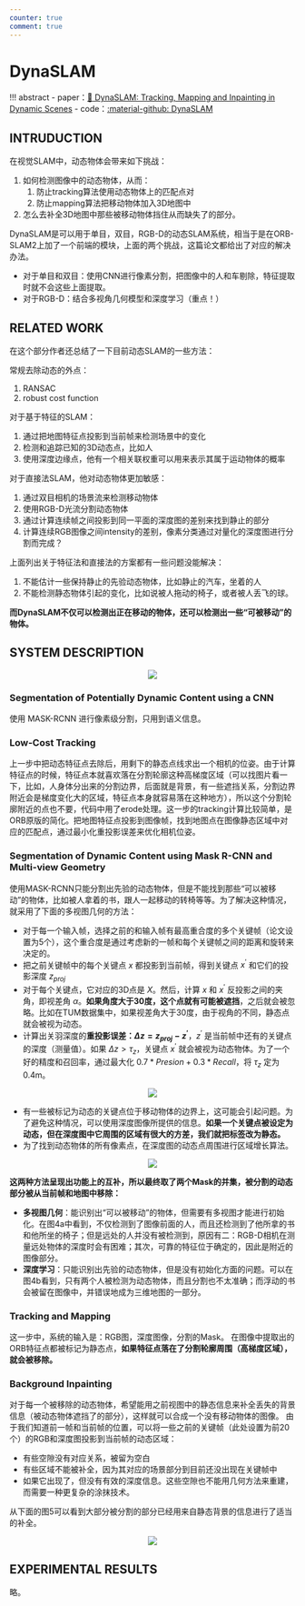 ```yaml
---
counter: true
comment: true
---
```


# DynaSLAM

!!! abstract
    - paper：[:book: DynaSLAM: Tracking, Mapping and Inpainting in Dynamic Scenes](https://arxiv.org/abs/1806.05620)
    - code：[:material-github: DynaSLAM](https://github.com/BertaBescos/DynaSLAM)


## INTRUDUCTION

在视觉SLAM中，动态物体会带来如下挑战：

1. 如何检测图像中的动态物体，从而：
    1. 防止tracking算法使用动态物体上的匹配点对
    2. 防止mapping算法把移动物体加入3D地图中
2. 怎么去补全3D地图中那些被移动物体挡住从而缺失了的部分。

DynaSLAM是可以用于单目，双目，RGB-D的动态SLAM系统，相当于是在ORB-SLAM2上加了一个前端的模块，上面的两个挑战，这篇论文都给出了对应的解决办法。

- 对于单目和双目：使用CNN进行像素分割，把图像中的人和车剔除，特征提取时就不会这些上面提取。
- 对于RGB-D：结合多视角几何模型和深度学习（重点！）

## RELATED WORK

在这个部分作者还总结了一下目前动态SLAM的一些方法：

常规去除动态的外点：

1. RANSAC
2. robust cost function

对于基于特征的SLAM：

1. 通过把地图特征点投影到当前帧来检测场景中的变化
2. 检测和追踪已知的3D动态点，比如人
3. 使用深度边缘点，他有一个相关联权重可以用来表示其属于运动物体的概率

对于直接法SLAM，他对动态物体更加敏感：

1. 通过双目相机的场景流来检测移动物体
2. 使用RGB-D光流分割动态物体
3. 通过计算连续帧之间投影到同一平面的深度图的差别来找到静止的部分
4. 计算连续RGB图像之间intensity的差别，像素分类通过对量化的深度图进行分割而完成？

上面列出关于特征法和直接法的方案都有一些问题没能解决：

1. 不能估计一些保持静止的先验动态物体，比如静止的汽车，坐着的人
2. 不能检测静态物体引起的变化，比如说被人拖动的椅子，或者被人丢飞的球。

**而DynaSLAM不仅可以检测出正在移动的物体，还可以检测出一些“可被移动”的物体。**

## SYSTEM DESCRIPTION

<center><img src="https://note.jujimeizuo.cn/assets/images/cv/slam/DynaSLAM-1.png"></center>

### Segmentation of Potentially Dynamic Content using a CNN

使用 MASK-RCNN 进行像素级分割，只用到语义信息。

### Low-Cost Tracking

上一步中把动态特征点去除后，用剩下的静态点线求出一个相机的位姿。由于计算特征点的时候，特征点本就喜欢落在分割轮廓这种高梯度区域（可以找图片看一下，比如，人身体分出来的分割边界，后面就是背景，有一些遮挡关系，分割边界附近会是梯度变化大的区域，特征点本身就容易落在这种地方），所以这个分割轮廓附近的点也不要，代码中用了erode处理。这一步的tracking计算比较简单，是ORB原版的简化。把地图特征点投影到图像帧，找到地图点在图像静态区域中对应的匹配点，通过最小化重投影误差来优化相机位姿。

### Segmentation of Dynamic Content using Mask R-CNN and Multi-view Geometry

使用MASK-RCNN只能分割出先验的动态物体，但是不能找到那些“可以被移动”的物体，比如被人拿着的书，跟人一起移动的转椅等等。为了解决这种情况，就采用了下面的多视图几何的方法：

- 对于每一个输入帧，选择之前的和输入帧有最高重合度的多个关键帧（论文设置为5个），这个重合度是通过考虑新的一帧和每个关键帧之间的距离和旋转来决定的。
- 把之前关键帧中的每个关键点 $x$ 都投影到当前帧，得到关键点 $x^\prime$ 和它们的投影深度 $z_{proj}$
- 对于每个关键点，它对应的3D点是 $X$。然后，计算 $x$ 和 $x^\prime$ 反投影之间的夹角，即视差角 $\alpha$。**如果角度大于30度，这个点就有可能被遮挡**，之后就会被忽略。比如在TUM数据集中，如果视差角大于30度，由于视角的不同，静态点就会被视为动态。
- 计算出关羽深度的**重投影误差：$\Delta z = z_{proj} - z^\prime$**，$z^\prime$ 是当前帧中还有的关键点的深度（测量值）。如果 $\Delta z > \tau_z$，关键点 $x^\prime$ 就会被视为动态物体。为了一个好的精度和召回率，通过最大化 $0.7 * Presion + 0.3 * Recall$，将 $\tau_z$ 定为 0.4m。

<center><img src="https://note.jujimeizuo.cn/assets/images/cv/slam/DynaSLAM-3.png"></center>

- 有一些被标记为动态的关键点位于移动物体的边界上，这可能会引起问题。为了避免这种情况，可以使用深度图像所提供的信息。**如果一个关键点被设定为动态，但在深度图中它周围的区域有很大的方差，我们就把标签改为静态。**
- 为了找到动态物体的所有像素点，在深度图的动态点周围进行区域增长算法。

<center><img src="https://note.jujimeizuo.cn/assets/images/cv/slam/DynaSLAM-2.png"></center>


**这两种方法呈现出功能上的互补，所以最终取了两个Mask的并集，被分割的动态部分被从当前帧和地图中移除：**

- **多视图几何**：能识别出“可以被移动”的物体，但需要有多视图才能进行初始化。在图4a中看到，不仅检测到了图像前面的人，而且还检测到了他所拿的书和他所坐的椅子；但是远处的人并没有被检测到，原因有二：RGB-D相机在测量远处物体的深度时会有困难；其次，可靠的特征位于确定的，因此是附近的图像部分。
- **深度学习**：只能识别出先验的动态物体，但是没有初始化方面的问题。可以在图4b看到，只有两个人被检测为动态物体，而且分割也不太准确；而浮动的书会被留在图像中，并错误地成为三维地图的一部分。

### Tracking and Mapping

这一步中，系统的输入是：RGB图，深度图像，分割的Mask。
在图像中提取出的ORB特征点都被标记为静态点，**如果特征点落在了分割轮廓周围（高梯度区域），就会被移除。**

### Background Inpainting

对于每一个被移除的动态物体，希望能用之前视图中的静态信息来补全丢失的背景信息（被动态物体遮挡了的部分），这样就可以合成一个没有移动物体的图像。
由于我们知道前一帧和当前帧的位置，可以将一些之前的关键帧（此处设置为前20个）的RGB和深度图投影到当前帧的动态区域：

- 有些空隙没有对应关系，被留为空白
- 有些区域不能被补全，因为其对应的场景部分到目前还没出现在关键帧中
- 如果它出现了，但没有有效的深度信息。这些空隙也不能用几何方法来重建，而需要一种更复杂的涂抹技术。

从下面的图5可以看到大部分被分割的部分已经用来自静态背景的信息进行了适当的补全。

<center><img src="https://note.jujimeizuo.cn/assets/images/cv/slam/DynaSLAM-4.png"></center>

## EXPERIMENTAL RESULTS

略。